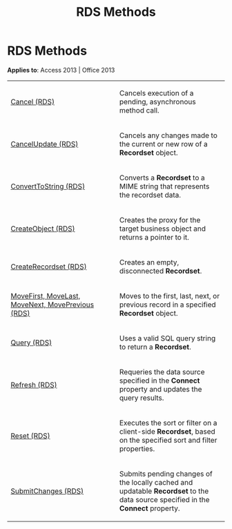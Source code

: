 ﻿---
title: RDS Methods
TOCTitle: RDS Methods
ms:assetid: 7f4e2a28-cf6b-4621-5352-ed983a3c7450
ms:mtpsurl: https://msdn.microsoft.com/en-us/library/JJ249538(v=office.15)
ms:contentKeyID: 48545899
ms.date: 09/18/2015
mtps_version: v=office.15
---

# RDS Methods


**Applies to**: Access 2013 | Office 2013

<table>
<colgroup>
<col style="width: 50%" />
<col style="width: 50%" />
</colgroup>
<tbody>
<tr class="odd">
<td><p><a href="cancel-method-rds.md">Cancel (RDS)</a></p></td>
<td><p>Cancels execution of a pending, asynchronous method call.</p></td>
</tr>
<tr class="even">
<td><p><a href="cancelupdate-method-rds.md">CancelUpdate (RDS)</a></p></td>
<td><p>Cancels any changes made to the current or new row of a <strong>Recordset</strong> object.</p></td>
</tr>
<tr class="odd">
<td><p><a href="converttostring-method-rds.md">ConvertToString (RDS)</a></p></td>
<td><p>Converts a <strong>Recordset</strong> to a MIME string that represents the recordset data.</p></td>
</tr>
<tr class="even">
<td><p><a href="createobject-method-rds.md">CreateObject (RDS)</a></p></td>
<td><p>Creates the proxy for the target business object and returns a pointer to it.</p></td>
</tr>
<tr class="odd">
<td><p><a href="createrecordset-method-rds.md">CreateRecordset (RDS)</a></p></td>
<td><p>Creates an empty, disconnected <strong>Recordset</strong>.</p></td>
</tr>
<tr class="even">
<td><p><a href="movefirst-movelast-movenext-and-moveprevious-methods-rds.md">MoveFirst, MoveLast, MoveNext, MovePrevious (RDS)</a></p></td>
<td><p>Moves to the first, last, next, or previous record in a specified <strong>Recordset</strong> object.</p></td>
</tr>
<tr class="odd">
<td><p><a href="query-method-rds.md">Query (RDS)</a></p></td>
<td><p>Uses a valid SQL query string to return a <strong>Recordset</strong>.</p></td>
</tr>
<tr class="even">
<td><p><a href="refresh-method-rds.md">Refresh (RDS)</a></p></td>
<td><p>Requeries the data source specified in the <strong>Connect</strong> property and updates the query results.</p></td>
</tr>
<tr class="odd">
<td><p><a href="reset-method-rds.md">Reset (RDS)</a></p></td>
<td><p>Executes the sort or filter on a client-side <strong>Recordset</strong>, based on the specified sort and filter properties.</p></td>
</tr>
<tr class="even">
<td><p><a href="submitchanges-method-rds.md">SubmitChanges (RDS)</a></p></td>
<td><p>Submits pending changes of the locally cached and updatable <strong>Recordset</strong> to the data source specified in the <strong>Connect</strong> property.</p></td>
</tr>
</tbody>
</table>

